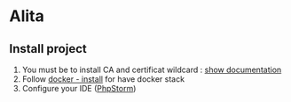 # Alita

## Install project 

1. You must be to install CA and certificat wildcard : [show documentation](./docs/mkcert/readme.md)
2. Follow [docker - install](./docs/docker/install.md) for have docker stack
3. Configure your IDE ([PhpStorm](./docs/ide/phpstorm.md))
